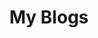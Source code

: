 ---
title: "My Blogs"
permalink: /posts/
layout: home
author_profile: false
sidebar:
  nav: "navs"
header:
  overlay_image: /assets/images/c.jpg
---
